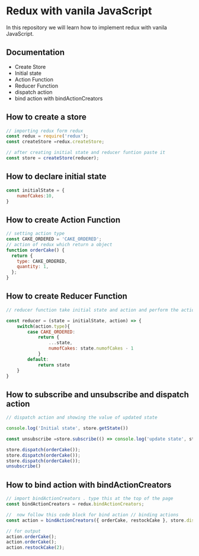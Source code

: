 # Redux with vanila JavaScript

In this repository we will learn how to implement redux with vanila JavaScript.


## Documentation

- Create Store 
- Initial state
- Action Function 
-  Reducer Function
- dispatch action 
- bind action with bindActionCreators

## How to create a store

```javascript
// importing redux form redux 
const redux = require('redux');
const createStore =redux.createStore;

// after creating initial state and reducer funtion paste it
const store = createStore(reducer);
```
## How to declare initial state 
```javascript
const initialState = {
    numofCakes:10,
}
```

## How to create  Action Function 
```javascript
// setting action type
const CAKE_ORDERED = 'CAKE_ORDERED';
// action of redux which return a object 
function orderCake() {
  return {
    type: CAKE_ORDERED,
    quantity: 1,
  };
}
```

## How to create  Reducer Function
```javascript
// reducer function take initial state and action and perform the action

const reducer = (state = initialState, action) => { 
    switch(action.type){
        case CAKE_ORDERED:
            return {
                ...state,
                numofCakes: state.numofCakes - 1
            }
        default:
            return state
    }
}
```


## How to subscribe and unsubscribe and dispatch action
```javascript
// dispatch action and showing the value of updated state 

console.log('Initial state', store.getState())

const unsubscribe =store.subscribe(() => console.log('update state', store.getState()))

store.dispatch(orderCake());
store.dispatch(orderCake());
store.dispatch(orderCake());
unsubscribe()
```

## How to bind action with bindActionCreators
```javascript
// import bindActionCreators . type this at the top of the page
const bindActionCreators = redux.bindActionCreators;

//  now follow this code block for bind action // binding actions
const action = bindActionCreators({ orderCake, restockCake }, store.dispatch)

// for output
action.orderCake();
action.orderCake();
action.restockCake(2);
```